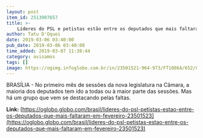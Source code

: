 ```yaml
---
layout: post
item_id: 2513907657
title: >-
    Líderes do PSL e petistas estão entre os deputados que mais faltaram em fevereiro
author: Tatu D'Oquei
date: 2019-03-06 03:40:00
pub_date: 2019-03-06 03:40:00
time_added: 2019-03-07 11:38:44
category: avisamos
tags: []
image: https://ogimg.infoglobo.com.br/in/23501521-964-973/FT1086A/652/Cacique.-Luciano-Bivar-ausentou-se-em-cinco-sessoes.jpg
---
```


BRASÍLIA - No primeiro mês de sessões da nova legislatura na Câmara, a maioria dos deputados tem ido a todas ou à maior parte das sessões. Mas há um grupo que vem se destacando pelas faltas.

**Link:** [https://oglobo.globo.com/brasil/lideres-do-psl-petistas-estao-entre-os-deputados-que-mais-faltaram-em-fevereiro-23501523](https://oglobo.globo.com/brasil/lideres-do-psl-petistas-estao-entre-os-deputados-que-mais-faltaram-em-fevereiro-23501523)

